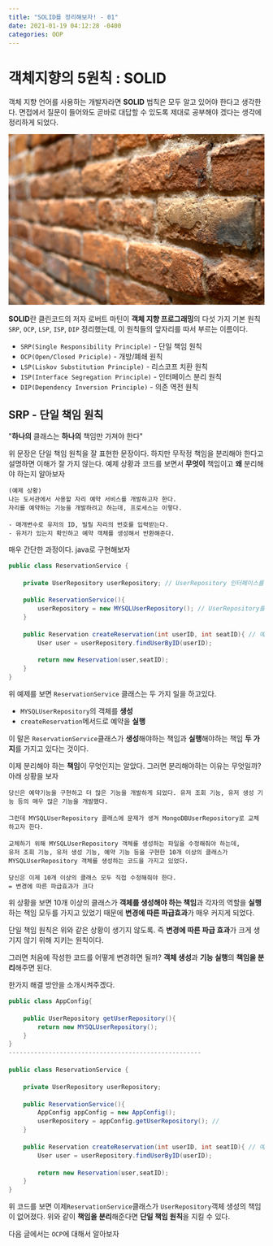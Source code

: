 ```yaml
---
title: "SOLID를 정리해보자! - 01"
date: 2021-01-19 04:12:28 -0400
categories: OOP
---
```


# 객체지향의 5원칙 : SOLID
객체 지향 언어를 사용하는 개발자라면 **SOLID** 법칙은 모두 알고 있어야 한다고 생각한다.
면접에서 질문이 들어와도 곧바로 대답할 수 있도록 제대로 공부해야 겠다는 생각에 정리하게 되었다.

![brick-wall](/assets/images/2021-01-19-01.jpeg)

**SOLID**란 클린코드의 저자 로버트 마틴이 **객체 지향 프로그래밍**의 다섯 가지 기본 원칙 `SRP`, `OCP`, `LSP`, `ISP`, `DIP` 정리했는데, 이 원칙들의 앞자리를 따서 부르는 이름이다.
- `SRP(Single Responsibility Principle)` - 단일 책임 원칙
- `OCP(Open/Closed Priciple)` - 개방/폐쇄 원칙
- `LSP(Liskov Substitution Principle)` - 리스코프 치환 원칙
- `ISP(Interface Segregation Principle)` - 인터페이스 분리 원칙
- `DIP(Dependency Inversion Principle)` - 의존 역전 원칙


## SRP - 단일 책임 원칙
"**하나의** 클래스는 **하나의** 책임만 가져야 한다"

위 문장은 단일 책임 원칙을 잘 표현한 문장이다. 하지만 무작정 책임을 분리해야 한다고 설명하면 이해가 잘 가지 않는다. 예제 상황과 코드를 보면서 **무엇이** 책임이고 **왜** 분리해야 하는지 알아보자
```
(예제 상황) 
나는 도서관에서 사용할 자리 예약 서비스를 개발하고자 한다.
자리를 예약하는 기능을 개발하려고 하는데, 프로세스는 이렇다.

- 매개변수로 유저의 ID, 빌릴 자리의 번호를 입력받는다.
- 유저가 있는지 확인하고 예약 객체를 생성해서 반환해준다.
```

매우 간단한 과정이다. java로 구현해보자
```java
public class ReservationService {
    
    private UserRepository userRepository; // UserRepository 인터페이스를 자료형으로 선언했다.

    public ReservationService(){
        userRepository = new MYSQLUserRepository(); // UserRepository를 구현한 MYSQLUserRepository 객체를 "생성"했다.
    }

    public Reservation createReservation(int userID, int seatID){ // 예약을 "실행"한다.
        User user = userRepository.findUserByID(userID);

        return new Reservation(user,seatID);
    }
}
```
위 예제를 보면 `ReservationService` 클래스는 두 가지 일을 하고있다. 
- `MYSQLUserRepository`의 객체를 **생성**
- `createReservation`메서드로 예약을 **실행** 

이 말은 `ReservationService`클래스가 **생성**해야하는 책임과 **실행**해야하는 책임 **두 가지**를 가지고 있다는 것이다.

이제 분리해야 하는 **책임**이 무엇인지는 알았다. 그러면 분리해야하는 이유는 무엇일까? 아래 상황을 보자

```
당신은 예약기능을 구현하고 더 많은 기능을 개발하게 되었다. 유저 조회 기능, 유저 생성 기능 등의 매우 많은 기능을 개발했다.

그런데 MYSQLUserRepository 클래스에 문제가 생겨 MongoDBUserRepository로 교체하고자 한다.

교체하기 위해 MYSQLUserRepository 객체를 생성하는 파일을 수정해줘야 하는데,
유저 조회 기능, 유저 생성 기능, 예약 기능 등을 구현한 10개 이상의 클래스가
MYSQLUserRepository 객체를 생성하는 코드을 가지고 있었다.

당신은 이제 10개 이상의 클래스 모두 직접 수정해줘야 한다.
= 변경에 따른 파급효과가 크다
```
위 상황을 보면 10개 이상의 클래스가 **객체를 생성해야 하는 책임**과 각자의 역할을 **실행**하는 책임 모두를 가지고 있었기 때문에 **변경에 따른 파급효과**가 매우 커지게 되었다.

단일 책임 원칙은 위와 같은 상황이 생기지 않도록. 즉 **변경에 따른 파급 효과**가 크게 생기지 않기 위해 지키는 원칙이다.

그러면 처음에 작성한 코드를 어떻게 변경하면 될까? **객체 생성**과 **기능 실행**의 **책임을 분리**해주면 된다.

한가지 해결 방안을 소개시켜주겠다.
```java
public class AppConfig{

    public UserRepository getUserRepository(){
        return new MYSQLUserRepository();
    }
}
-----------------------------------------------------

public class ReservationService {
    
    private UserRepository userRepository;

    public ReservationService(){
        AppConfig appConfig = new AppConfig();
        userRepository = appConfig.getUserRepository(); // 
    }

    public Reservation createReservation(int userID, int seatID){ // 예약을 "실행"한다.
        User user = userRepository.findUserByID(userID);

        return new Reservation(user,seatID);
    }
}
```
위 코드를 보면 이제`ReservationService`클래스가 `UserRepository`객체 생성의 책임이 없어졌다. 위와 같이 **책임을 분리**해준다면 **단일 책임 원칙**을 지킬 수 있다.

다음 글에서는 `OCP`에 대해서 알아보자